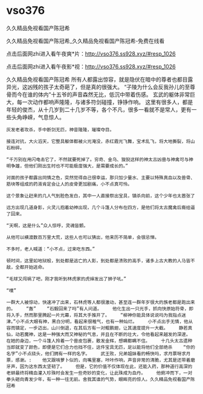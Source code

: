 # vso376
久久精品免视看国产陈冠希

久久精品免视看国产陈冠希_久久精品免视看国产陈冠希-免费在线看

点击后面网zhi进入看午夜爽*片：http://vso376.ss928.xyz/#resp_1026

点击后面网zhi进入看午夜影*视：http://vso376.ss928.xyz/#resp_1026

久久精品免视看国产陈冠希    所有人都露出惊容，就是隐伏在暗中的尊者也都目露异光，这凶残的孩子太奇葩了，但是真的很强大。    “子陵为什么会反我孙儿的至尊骨而今在谁的体内”十五爷的声音森然无比，低沉中带着伤感。    玄武的躯体非常巨大，每一次动作都响声隆隆，与诸多符剑碰撞，铮铮作响。    这里有很多人，都是年轻的俊杰，从十几岁到二十几岁不等，各个不凡，很多一看就不是常人，更有一些头角峥嵘，气息惊人。

    灰发老者攻杀，手中断剑无匹，神音隆隆，璀璨夺目。

    接连对抗，大火滔天，它整具躯体都被火光淹没，赤红霞光飞舞，宝术乱飞，将大地撕裂，将山石粉碎。

    “千万别在用闪电击它了，不然就要死掉了。穷奇、金乌、狻猊这样的神太古凶兽与神禽可与神明争雄，但他们刚出生时也不可能极度强大，是需要成长的。”

    对面的孩子都露出同情之色，突然觉得自己很幸运，那只加少量水、主要以特殊真血以及兽骨、筋块等组成的药液肯定会让人的皮骨更加剧痛，小不点真可怜。

    这个景象让赶来的几人气到脸色发白，其中一人直接祭出宝具，镇杀向前，这个少年也太嚣张了

    远方出现几道身影，火灵儿抱着幼神出现，几个斗篷人分布在四方，是他们将太古魔禽后裔给逼了回来。

    “天啊，这是什么”众人惊呼，灵魂皆颤。

    从他可以横渡数百万里大荒，这些人也可以猜出，他来历不简单，会很忌惮。

    不多时，老人喊道：“小不点，过来吃东西。”

    顿时间，这里如地狱般，到处都是逃亡的人影，到处都是溃败的高手，诸多上古大教的人马皆不敌，全都开始逃命。

    “毛球又闯祸了吧，刚才我听到林虎家的虎婶发出了狮子吼。”

    “噗”

    一群大人被惊动，快速冲了出来，石林虎等人都很激动，甚至连一群年岁很大的族老都是跑出来的。    “轰”    “石毅回来了吗”有人问道。    他化生出一只光手，抓向快原始符骨，即将入手，然而那里腾起一片光幕，将其大手推开了。    “柳神你能具体说说吗为我指点迷津。”小不点大眼有神，黑白分明，看起来很稚气，也有一种灿烂。    小不点出手无情，他从容而镇定，一步迈出，山川倒退，在其后方有一对鲲鹏翅，让其速度提升一大截。    静若真仙，动若魔神，这是一种强大而又神秘的气息，并且在不断的壮大，令他看起来越发的深邃。    在她的身边，一个斗篷人拎着一个兽皮包裹，散发金辉，想瞒都瞒不住。    十几头太古遗种当即就变了颜色，即便是它们合力也挡不住，这件宝具无匹，足以能将他们全部绝杀    “你的名字”小不点挠头，他们拥有一样的名字。    武王败，兄弟姐妹看的畅快吗，求月票呀求月票，感谢。:    他又跟啃萝卜似的，向嘴里塞，咔咔作响，声音非常的清脆，尤其是还带着磨牙声，因为这东西太坚韧了。    但是，它的价值不仅体现在此，还能入药，那种道行高深的老蚌最终将精血灌入珍珠时会发生一些奇妙的变化，让此珠成为血丹。    他俯冲而下，一对拳头砸向青发少年，有一种一往无前。舍我其谁的气势，眼眸亮的惊人。久久精品免视看国产陈冠希
